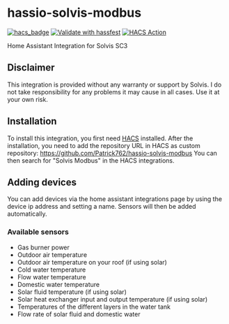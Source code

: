 # hassio-solvis-modbus
[![hacs_badge](https://img.shields.io/badge/HACS-Custom-41BDF5.svg)](https://github.com/hacs/integration)
[![Validate with hassfest](https://github.com/Patrick762/hassio-solvis-modbus/actions/workflows/hassfest_validation.yml/badge.svg)](https://github.com/Patrick762/hassio-solvis-modbus/actions/workflows/hassfest_validation.yml)
[![HACS Action](https://github.com/Patrick762/hassio-solvis-modbus/actions/workflows/HACS.yml/badge.svg)](https://github.com/Patrick762/hassio-solvis-modbus/actions/workflows/HACS.yml)

Home Assistant Integration for Solvis SC3

## Disclaimer
This integration is provided without any warranty or support by Solvis. I do not take responsibility for any problems it may cause in all cases. Use it at your own risk.

## Installation
To install this integration, you first need [HACS](https://hacs.xyz/) installed.
After the installation, you need to add the repository URL in HACS as custom repository: https://github.com/Patrick762/hassio-solvis-modbus
You can then search for "Solvis Modbus" in the HACS integrations.

## Adding devices
You can add devices via the home assistant integrations page by using the device ip address and setting a name. Sensors will then be added automatically.

### Available sensors

- Gas burner power
- Outdoor air temperature
- Outdoor air temperature on your roof (if using solar)
- Cold water temperature
- Flow water temperature
- Domestic water temperature
- Solar fluid temperature (if using solar)
- Solar heat exchanger input and output temperature (if using solar)
- Temperatures of the different layers in the water tank
- Flow rate of solar fluid and domestic water
